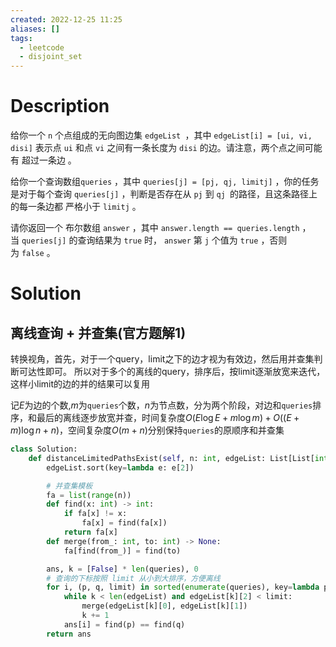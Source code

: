 ```yaml
---
created: 2022-12-25 11:25
aliases: []
tags:
  - leetcode 
  - disjoint_set
---
```


# Description

给你一个 `n` 个点组成的无向图边集 `edgeList `，其中 `edgeList[i] = [ui, vi, disi]` 表示点 `ui` 和点 `vi` 之间有一条长度为 `disi` 的边。请注意，两个点之间可能有 超过一条边 。

给你一个查询数组`queries` ，其中 `queries[j] = [pj, qj, limitj]` ，你的任务是对于每个查询 `queries[j]` ，判断是否存在从 `pj` 到 `qj `的路径，且这条路径上的每一条边都 严格小于 `limitj` 。

请你返回一个 布尔数组 `answer` ，其中 `answer.length == queries.length` ，当 `queries[j]` 的查询结果为 `true` 时， `answer` 第 `j` 个值为 `true` ，否则为 `false` 。


# Solution

## 离线查询 + 并查集(官方题解1)

转换视角，首先，对于一个query，limit之下的边才视为有效边，然后用并查集判断可达性即可。
所以对于多个的离线的query，排序后，按limit逐渐放宽来迭代，这样小limit的边的并的结果可以复用

记$E$为边的个数,$m$为`queries`个数，$n$为节点数，分为两个阶段，对边和`queries`排序，和最后的离线逐步放宽并查，时间复杂度$O(E\log E + m\log m) + O((E + m) \log n + n)$，空间复杂度$O(m + n)$分别保持`queries`的原顺序和并查集

```python
class Solution:
    def distanceLimitedPathsExist(self, n: int, edgeList: List[List[int]], queries: List[List[int]]) -> List[bool]:
        edgeList.sort(key=lambda e: e[2])

        # 并查集模板
        fa = list(range(n))
        def find(x: int) -> int:
            if fa[x] != x:
                fa[x] = find(fa[x])
            return fa[x]
        def merge(from_: int, to: int) -> None:
            fa[find(from_)] = find(to)

        ans, k = [False] * len(queries), 0
        # 查询的下标按照 limit 从小到大排序，方便离线
        for i, (p, q, limit) in sorted(enumerate(queries), key=lambda p: p[1][2]):
            while k < len(edgeList) and edgeList[k][2] < limit:
                merge(edgeList[k][0], edgeList[k][1])
                k += 1
            ans[i] = find(p) == find(q)
        return ans

```
